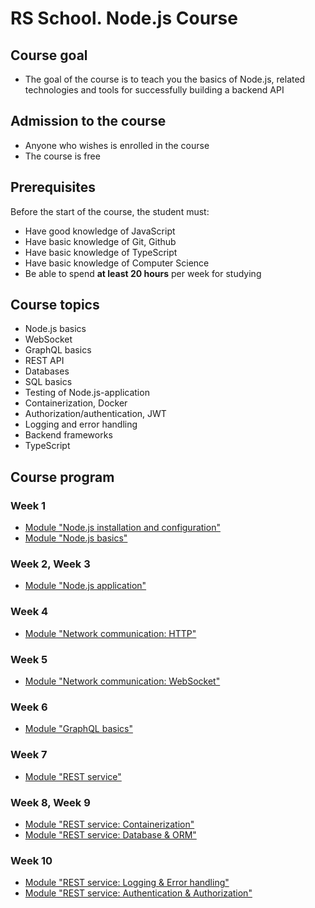 # RS School. Node.js Course

## Course goal

- The goal of the course is to teach you the basics of Node.js, related technologies and tools for successfully building a backend API

## Admission to the course

- Anyone who wishes is enrolled in the course
- The course is free

## Prerequisites

Before the start of the course, the student must:  
- Have good knowledge of JavaScript
- Have basic knowledge of Git, Github
- Have basic knowledge of TypeScript
- Have basic knowledge of Computer Science
- Be able to spend **at least 20 hours** per week for studying

## Course topics

- Node.js basics
- WebSocket
- GraphQL basics
- REST API
- Databases
- SQL basics
- Testing of Node.js-application
- Containerization, Docker
- Authorization/authentication, JWT
- Logging and error handling
- Backend frameworks
- TypeScript

## Course program

### Week 1
- [Module "Node.js installation and configuration"](modules/nodejs-installation/README.md)
- [Module "Node.js basics"](modules/nodejs-basics/README.md)

### Week 2, Week 3
- [Module "Node.js application"](modules/nodejs-application/README.md)

### Week 4
- [Module "Network communication: HTTP"](modules/crud-api/README.md)

### Week 5
- [Module "Network communication: WebSocket"](modules/websocket/README.md)

### Week 6

- [Module "GraphQL basics"](modules/graphql/README.md)

### Week 7
- [Module "REST service"](modules/rest/rest/README.md)

### Week 8, Week 9
- [Module "REST service: Containerization"](modules/rest/containerization/README.md)
- [Module "REST service: Database & ORM"](modules/rest/database-orm/README.md)

### Week 10
- [Module "REST service: Logging & Error handling"](modules/rest/logging-error-handling/README.md)
- [Module "REST service: Authentication & Authorization"](modules/rest/authentication-jwt/README.md)
